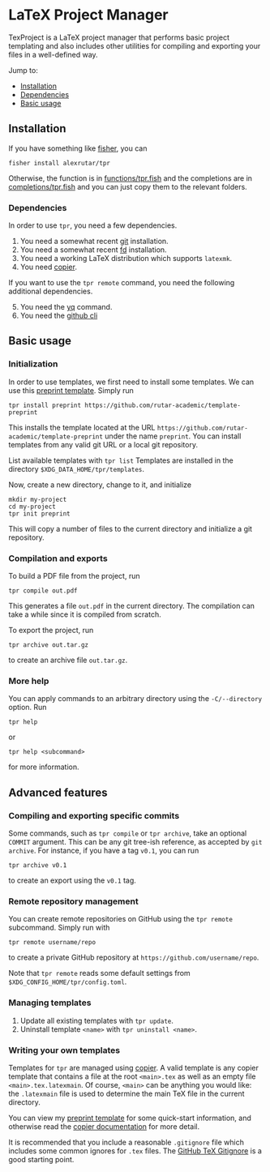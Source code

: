 # LaTeX Project Manager
TexProject is a LaTeX project manager that performs basic project templating and also includes other utilities for compiling and exporting your files in a well-defined way.

Jump to:
- [Installation](#installation)
- [Dependencies](#dependencies)
- [Basic usage](#basic-usage)

## Installation
If you have something like [fisher](https://github.com/jorgebucaran/fisher), you can
```fish
fisher install alexrutar/tpr
```
Otherwise, the function is in [functions/tpr.fish](functions/tpr.fish) and the completions are in [completions/tpr.fish](completions/tpr.fish) and you can just copy them to the relevant folders.

### Dependencies
In order to use `tpr`, you need a few dependencies.

1. You need a somewhat recent [git](https://git-scm.com/) installation.
2. You need a somewhat recent [fd](https://github.com/sharkdp/fd) installation.
3. You need a working LaTeX distribution which supports `latexmk`.
4. You need [copier](https://copier.readthedocs.io/en/stable/).

If you want to use the `tpr remote` command, you need the following additional dependencies.

5. You need the [yq](https://github.com/mikefarah/yq) command.
6. You need the [github cli](https://cli.github.com/)

## Basic usage
### Initialization
In order to use templates, we first need to install some templates.
We can use this [preprint template](https://github.com/rutar-academic/template-preprint).
Simply run
```fish
tpr install preprint https://github.com/rutar-academic/template-preprint
```
This installs the template located at the URL `https://github.com/rutar-academic/template-preprint` under the name `preprint`.
You can install templates from any valid git URL or a local git repository.

List available templates with `tpr list`
Templates are installed in the directory `$XDG_DATA_HOME/tpr/templates`.

Now, create a new directory, change to it, and initialize
```fish
mkdir my-project
cd my-project
tpr init preprint
```
This will copy a number of files to the current directory and initialize a git repository.

### Compilation and exports
To build a PDF file from the project, run
```fish
tpr compile out.pdf
```
This generates a file `out.pdf` in the current directory.
The compilation can take a while since it is compiled from scratch.

To export the project, run
```fish
tpr archive out.tar.gz
```
to create an archive file `out.tar.gz`.

### More help
You can apply commands to an arbitrary directory using the `-C/--directory` option.
Run
```fish
tpr help
```
or
```fish
tpr help <subcommand>
```
for more information.

## Advanced features
### Compiling and exporting specific commits
Some commands, such as `tpr compile` or `tpr archive`, take an optional `COMMIT` argument.
This can be any git tree-ish reference, as accepted by `git archive`.
For instance, if you have a tag `v0.1`, you can run
```
tpr archive v0.1
```
to create an export using the `v0.1` tag.

### Remote repository management
You can create remote repositories on GitHub using the `tpr remote` subcommand.
Simply run with
```fish
tpr remote username/repo
```
to create a private GitHub repository at `https://github.com/username/repo`.

Note that `tpr remote` reads some default settings from `$XDG_CONFIG_HOME/tpr/config.toml`.

### Managing templates
1. Update all existing templates with `tpr update`.
2. Uninstall template `<name>` with `tpr uninstall <name>`.


### Writing your own templates
Templates for `tpr` are managed using [copier](https://copier.readthedocs.io/en/stable/).
A valid template is any copier template that contains a file at the root `<main>.tex` as well as an empty file `<main>.tex.latexmain`.
Of course, `<main>` can be anything you would like: the `.latexmain` file is used to determine the main TeX file in the current directory.

You can view my [preprint template](https://github.com/rutar-academic/template-preprint) for some quick-start information, and otherwise read the [copier documentation](https://copier.readthedocs.io/en/stable/) for more detail.

It is recommended that you include a reasonable `.gitignore` file which includes some common ignores for `.tex` files.
The [GitHub TeX Gitignore](https://github.com/github/gitignore/blob/main/TeX.gitignore) is a good starting point.
